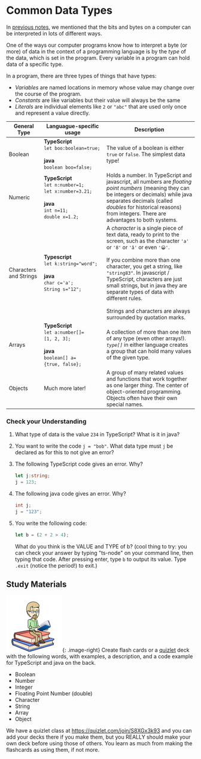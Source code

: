 # Common Data Types

In [previous notes](03_Data_on_computers.md), we mentioned that the bits and bytes on a computer can be interpreted in lots of different ways.

One of the ways our computer programs know how to interpret a byte (or more) of data in the context of a programming language is by the *type* of the data, which is set in the program. Every variable in a program can hold data of a specific type.

In a program, there are three types of things that have types:
* *Variables* are named locations in memory whose value may change over the course of the program.
* *Constants* are like variables but their value will always be the same
* *Literals* are individual elements like `2` or `"abc"` that are used only once and represent a value directly.

| General Type           | Languague-specific usage                                                                                       | Description                                                                                                                                                                                                                                                                                                                                                                                                                             |
| ---------------------- | -------------------------------------------------------------------------------------------------------------- | --------------------------------------------------------------------------------------------------------------------------------------------------------------------------------------------------------------------------------------------------------------------------------------------------------------------------------------------------------------------------------------------------------------------------------------- |
| Boolean                | **TypeScript**<br>`let boo:boolean=true;`<br><br>**java**<Br>`boolean boo=false;`                              | The value of a boolean is either `true` or `false`. The simplest data type!                                                                                                                                                                                                                                                                                                                                                             |
| Numeric                | **TypeScript**<br>`let n:number=1;`<br>`let x:number=3.21;`<br><br>**java**<br>`int n=11;`<br> `double x=1.2;` | Holds a number. In TypeScript and javascript, all numbers are *floating point numbers* (meaning they can be integers or decimals) while java separates decimals (called *doubles* for historical reasons) from integers. There are advantages to both systems.                                                                                                                                                                          |
| Characters and Strings | **Typescript**<br>`let k:string="word";` <br><br>**java**<br>`char c='a';`<br>`String s="12";`                 | A *character* is a single piece of text data, ready to print to the screen, such as the character `'a'` or `'8'` or `'â'` or even `'😀'`.<br><br>If you combine more than one character, you get a string, like `"string83"`. In javascript / TypeScript, characters are just small strings, but in java they are separate types of data with different rules. <br><br>Strings and characters are always surrounded by quotation marks. |
| Arrays                 | **TypeScript**<br>`let a:number[]=[1, 2, 3];`<br><br>**java**<br>`boolean[] a={true, false};`                  | A collection of more than one item of any type (even other arrays!). *`type[]`* in either language creates a group that can hold many values of the given type.                                                                                                                                                                                                                                                                         |
| Objects                | Much more later!                                                                                               | A group of many related values and functions that work together as one larger *thing*. The center of object-oriented programming. Objects often have their own special names.                                                                                                                                                                                                                                                           |

### Check your Understanding

1. What type of data is the value `234` in TypeScript? What is it in java?
   
2. You want to write the code `j = "bob"`. What data type must `j` be declared as for this to not give an error?
   
3. The following TypeScript code gives an error. Why?

   ```ts
   let j:string;
   j = 123;
   ```
4. The following java code gives an error. Why?

    ```java
    int j;
    j = "123";
    ```

5. You write the following code:
 
   ```ts
   let b = (2 + 2 > 4);
   ```

   What do you think is the VALUE and TYPE of b? (cool thing to try: you can check your answer by typing "ts-node" on your command line, then typing that code. After pressing enter, type `b` to output its value. Type `.exit` (notice the period!) to exit.) 

## Study Materials

![Bitmoji Books](media/00/bitmoji_books.png){: .image-right}
Create flash cards or a [quizlet](http://quizlet.com) deck with the following words, with examples, a description, and a code example for TypeScript and java on the back.
* Boolean
* Number
* Integer
* Floating Point Number (double)
* Character
* String
* Array
* Object

We have a quizlet class at <https://quizlet.com/join/S8XGx3k93> and you can add your decks there if you make them, but you REALLY should make your own deck before using those of others. You learn as much from making the flashcards as using them, if not more.